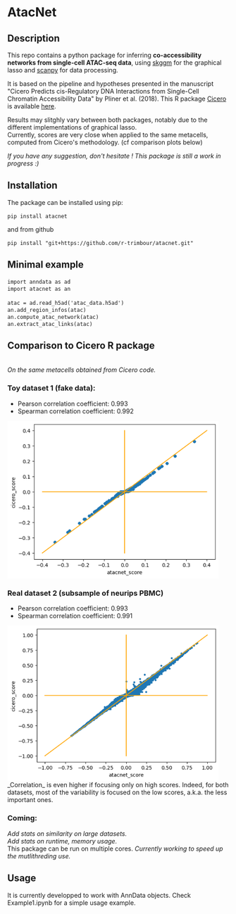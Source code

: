 # AtacNet


## Description
This repo contains a python package for inferring **co-accessibility networks from single-cell ATAC-seq data**, using [skggm](https://www.github.com/skggm/skggm) for the graphical lasso and [scanpy](https://www.github.com/theislab/scanpy) for data processing.

It is based on the pipeline and hypotheses presented in the manuscript "Cicero Predicts cis-Regulatory DNA Interactions from Single-Cell Chromatin Accessibility Data" by Pliner et al. (2018). This R package [Cicero](https://cole-trapnell-lab.github.io/cicero-release/) is available [here](https://www.github.com/cole-trapnell-lab/cicero-release).

Results may slitghly vary between both packages, notably due to the different implementations of graphical lasso. 
<br> Currently, scores are very close when applied to the same metacells, computed from Cicero's methodology. (cf comparison plots below)

_If you have any suggestion, don't hesitate ! This package is still a work in progress :)_


## Installation
The package can be installed using pip:

```
pip install atacnet
```

 and from github
```
pip install "git+https://github.com/r-trimbour/atacnet.git"
```

## Minimal example
```
import anndata as ad
import atacnet as an

atac = ad.read_h5ad('atac_data.h5ad')
an.add_region_infos(atac)
an.compute_atac_network(atac)
an.extract_atac_links(atac)
```

## Comparison to Cicero R package
<br> *On the same metacells obtained from Cicero code.*
### Toy dataset 1 (fake data): 
- Pearson correlation coefficient: 0.993
- Spearman correlation coefficient: 0.992
<img src="Figures/correlation_toy_dataset1.png" align="center" width="480"/>

### Real dataset 2 (subsample of neurips PBMC)
- Pearson correlation coefficient: 0.993
- Spearman correlation coefficient: 0.991
<img src="Figures/correlation_real_dataset2.png" align="center" width="480"/>
_Correlation_ is even higher if focusing only on high scores. Indeed, for both datasets, most of the variability is focused on the low scores, a.k.a. the less important ones. 

### Coming:

_Add stats on similarity on large datasets._
<br>
_Add stats on runtime, memory usage._
<br>
This package can be run on multiple cores. _Currently working to speed up the mutlithreding use._

## Usage
It is currently developped to work with AnnData objects. Check Example1.ipynb for a simple usage example.

